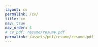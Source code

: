 ```yaml
---
layout: cv
permalink: /cv/
title: cv
nav: true
nav_order: 4
# cv_pdf: resume/resume.pdf
permalink: /assets/pdf/resume/resume.pdf
---
```

